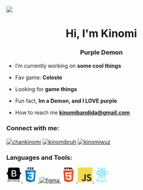<img align="center" src="https://yt3.googleusercontent.com/Hb2vKqSfoS0KvQU23ppnA8sU0yleOdx88BaNbrhhiZ8mPjIVx4kIvYLlYr3jD6mcF7NdxGUSjz4=w1060-fcrop64=1,00005a57ffffa5a8-k-c0xffffffff-no-nd-rj">
<h1 align="center">Hi, I'm Kinomi</h1>
<h3 align="center">Purple Demon</h3>

- I’m currently working on **some cool things**

- Fav game: **Celeste**

- Looking for **game things**

- Fun fact, **Im a Demon, and I LOVE purple**

- How to reach me **kinomibandida@gmail.com**

<h3 align="left">Connect with me:</h3>
<p align="left">
<a href="https://twitter.com/chankinomi" target="blank"><img align="center" src="https://raw.githubusercontent.com/rahuldkjain/github-profile-readme-generator/master/src/images/icons/Social/twitter.svg" alt="chankinomi" height="30" width="40" /></a>
<a href="https://instagram.com/kinomibruh" target="blank"><img align="center" src="https://raw.githubusercontent.com/rahuldkjain/github-profile-readme-generator/master/src/images/icons/Social/instagram.svg" alt="kinomibruh" height="30" width="40" /></a>
<a href="https://www.youtube.com/c/kinomiwuz" target="blank"><img align="center" src="https://raw.githubusercontent.com/rahuldkjain/github-profile-readme-generator/master/src/images/icons/Social/youtube.svg" alt="kinomiwuz" height="30" width="40" /></a>
</p>

<h3 align="left">Languages and Tools:</h3>
<p align="left"> <a href="https://getbootstrap.com" target="_blank" rel="noreferrer"> <img src="https://raw.githubusercontent.com/devicons/devicon/master/icons/bootstrap/bootstrap-plain-wordmark.svg" alt="bootstrap" width="40" height="40"/> </a> <a href="https://www.w3schools.com/css/" target="_blank" rel="noreferrer"> <img src="https://raw.githubusercontent.com/devicons/devicon/master/icons/css3/css3-original-wordmark.svg" alt="css3" width="40" height="40"/> </a> <a href="https://www.figma.com/" target="_blank" rel="noreferrer"> <img src="https://www.vectorlogo.zone/logos/figma/figma-icon.svg" alt="figma" width="40" height="40"/> </a> <a href="https://www.w3.org/html/" target="_blank" rel="noreferrer"> <img src="https://raw.githubusercontent.com/devicons/devicon/master/icons/html5/html5-original-wordmark.svg" alt="html5" width="40" height="40"/> </a> <a href="https://developer.mozilla.org/en-US/docs/Web/JavaScript" target="_blank" rel="noreferrer"> <img src="https://raw.githubusercontent.com/devicons/devicon/master/icons/javascript/javascript-original.svg" alt="javascript" width="40" height="40"/> </a> <a href="https://reactjs.org/" target="_blank" rel="noreferrer"> <img src="https://raw.githubusercontent.com/devicons/devicon/master/icons/react/react-original-wordmark.svg" alt="react" width="40" height="40"/> </a> </p>
